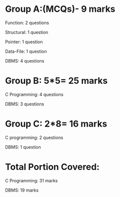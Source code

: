 # Group A:(MCQs)- 9 marks

Function: 2 questions

Structural: 1 question

Pointer: 1 question

Data-File: 1 question

DBMS: 4 questions

# Group B: 5*5= 25 marks

C Programming: 4 questions

DBMS: 3 questions

# Group C: 2*8= 16 marks

C programming: 2 questions

DBMS: 1 question


# Total Portion Covered:
C Programming: 31 marks

DBMS: 19 marks
